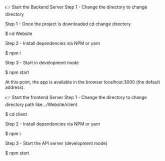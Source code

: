 
👉 Start the Backend Server Step 1 - Change the directory to change directory

Step 1 - Once the project is downloaded cd change directory

$ cd Website

Step 2 - Install dependencies via NPM or yarn

$ npm i

Step 3 - Start in development mode

$ npm start

At this point, the app is available in the browser localhost:3000 (the default address).

👉 Start the frontend Server Step 1 - Change the directory to change directory
path like.../Website/client

$ cd client

Step 2 - Install dependencies via NPM or yarn

$ npm i

Step 3 - Start the API server (development mode)

$ npm start

